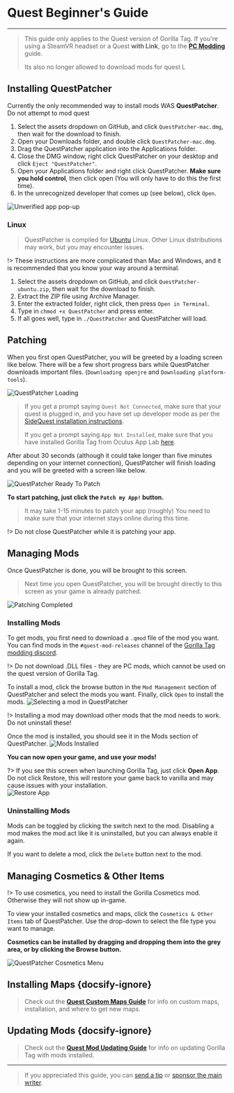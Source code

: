 # Quest Beginner's Guide
---
>
> This guide only applies to the Quest version of Gorilla Tag.
> If you're using a SteamVR headset or a Quest **with Link**, go to the [**PC Modding**](pc-guide) guide.
>
>Its also no longer allowed to download mods for quest L

<!-- <div class="horizontal bordered" data-ea-publisher="gorillatagmodding-burrito-software" data-ea-type="image" data-ea-manual="true" id="quest-mod-guide"></div> -->
<!-- Guide Page Ad -->
<ins class="adsbygoogle"
     style="display:block"
     data-ad-client="ca-pub-1545654854838298"
     data-ad-slot="8114351325"
     data-ad-format="auto"
     data-full-width-responsive="true"></ins>

## Installing QuestPatcher

Currently the only recommended way to install mods WAS **QuestPatcher**. Do not attempt to mod quest


1. Select the assets dropdown on GitHub, and click `QuestPatcher-mac.dmg`, then wait for the download to finish.
2. Open your Downloads folder, and double click `QuestPatcher-mac.dmg`.
3. Drag the QuestPatcher application into the Applications folder.
4. Close the DMG window, right click QuestPatcher on your desktop and click `Eject "QuestPatcher"`.
5. Open your Applications folder and right click QuestPatcher. **__Make sure you hold control__**, then click open (You will only have to do this the first time).
6. In the unrecognized developer that comes up (see below), click `Open`.

![Unverified app pop-up](../docs/files/questpatchermacunverified.png)


### Linux

> QuestPatcher is compiled for [Ubuntu](https://ubuntu.com/) Linux.
> Other Linux distributions may work, but you may encounter issues.

!> These instructions are more complicated than Mac and Windows, and it is recommended that you know your way around a terminal.

1. Select the assets dropdown on GitHub, and click `QuestPatcher-ubuntu.zip`, then wait for the download to finish.
2. Extract the ZIP file using Archive Manager.
3. Enter the extracted folder, right click, then press `Open in Terminal`.
4. Type in `chmod +x QuestPatcher` and press enter.
5. If all goes well, type in `./QuestPatcher` and QuestPatcher will load.

## Patching

When you first open QuestPatcher, you will be greeted by a loading screen like below.
There will be a few short progress bars while QuestPatcher downloads important files. (`Downloading openjre` and `Downloading platform-tools`).

![QuestPatcher Loading](../docs/files/questpatcherloading.png)

> If you get a prompt saying `Quest Not Connected`, make sure that your quest is plugged in, and you have set up developer mode as per the [SideQuest installation instructions](https://sidequestvr.com/setup-howto). 
>
> If you get a prompt saying `App Not Installed`, make sure that you have installed Gorilla Tag from Oculus App Lab [here](https://www.oculus.com/experiences/quest/4979055762136823/).


After about 30 seconds (although it could take longer than five minutes depending on your internet connection), QuestPatcher will finish loading and you will be greeted with a screen like below.

![QuestPatcher Ready To Patch](../docs/files/questpatcherpatch.png)

**To start patching, just click the `Patch my App!` button.**

> It may take 1-15 minutes to patch your app (roughly)
> You need to make sure that your internet stays online during this time.

!> Do not close QuestPatcher while it is patching your app.

## Managing Mods

Once QuestPatcher is done, you will be brought to this screen.

> Next time you open QuestPatcher, you will be brought directly to this screen as your game is already patched.

![Patching Completed](../docs/files/questpatcherpatched.png)

### Installing Mods

To get mods, you first need to download a `.qmod` file of the mod you want. You can find mods in the `#quest-mod-releases` channel of the [Gorilla Tag modding discord](https://discord.gg/b2MhDBAzTv).

!> Do not download .DLL files - they are PC mods, which cannot be used on the quest version of Gorilla Tag.

To install a mod, click the browse button in the `Mod Management` section of QuestPatcher and select the mods you want. Finally, click `Open` to install the mods.
![Selecting a mod in QuestPatcher](../docs/files/questpatcherselectmod.png)

!> Installing a mod may download other mods that the mod needs to work. Do not uninstall these!

Once the mod is installed, you should see it in the Mods section of QuestPatcher.
![Mods Installed](../docs/files/questpatcherinstalledmods.png)

**You can now open your game, and use your mods!**

?> If you see this screen when launching Gorilla Tag, just click **Open App**. Do not click Restore, this will restore your game back to vanilla and may cause issues with your installation.  
![Restore App](../docs/files/restoreapp.png)

### Uninstalling Mods

Mods can be toggled by clicking the switch next to the mod.
Disabling a mod makes the mod act like it is uninstalled, but you can always enable it again.


If you want to delete a mod, click the `Delete` button next to the mod.

## Managing Cosmetics & Other Items

!> To use cosmetics, you need to install the Gorilla Cosmetics mod. Otherwise they will not show up in-game.

To view your installed cosmetics and maps, click the `Cosmetics & Other Items` tab of QuestPatcher.
Use the drop-down to select the file type you want to manage.

**Cosmetics can be installed by dragging and dropping them into the grey area, or by clicking the Browse button.**

![QuestPatcher Cosmetics Menu](../docs/files/questpatcherotheritems.png)

## Installing Maps {docsify-ignore}

> Check out the [**Quest Custom Maps Guide**](quest-maploading) for info on custom maps, installation, and where to get new maps.

## Updating Mods {docsify-ignore}

> Check out the [**Quest Mod Updating Guide**](quest-updating) for info on updating Gorilla Tag with mods installed.

---

> If you appreciated this guide, you can [send a tip](https://streamelements.com/burritosoft/tip) or [sponsor the main writer](https://github.com/sponsors/burritosoftware).
